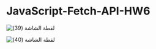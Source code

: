 # JavaScript-Fetch-API-HW6


![‏‏لقطة الشاشة (39)](https://user-images.githubusercontent.com/38569463/188333862-0a649470-c689-413a-bbfe-315c73ceafb7.png)

![‏‏لقطة الشاشة (40)](https://user-images.githubusercontent.com/38569463/188333868-4a9d1201-9884-47a3-804b-f6b66013cc1c.png)

